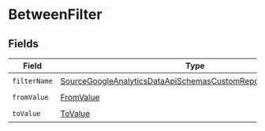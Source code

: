 # BetweenFilter


## Fields

| Field                                                                                                                                                     | Type                                                                                                                                                      | Required                                                                                                                                                  | Description                                                                                                                                               |
| --------------------------------------------------------------------------------------------------------------------------------------------------------- | --------------------------------------------------------------------------------------------------------------------------------------------------------- | --------------------------------------------------------------------------------------------------------------------------------------------------------- | --------------------------------------------------------------------------------------------------------------------------------------------------------- |
| `filterName`                                                                                                                                              | [SourceGoogleAnalyticsDataApiSchemasCustomReportsArrayFilterName](../../models/shared/SourceGoogleAnalyticsDataApiSchemasCustomReportsArrayFilterName.md) | :heavy_check_mark:                                                                                                                                        | N/A                                                                                                                                                       |
| `fromValue`                                                                                                                                               | [FromValue](../../models/shared/FromValue.md)                                                                                                             | :heavy_check_mark:                                                                                                                                        | N/A                                                                                                                                                       |
| `toValue`                                                                                                                                                 | [ToValue](../../models/shared/ToValue.md)                                                                                                                 | :heavy_check_mark:                                                                                                                                        | N/A                                                                                                                                                       |